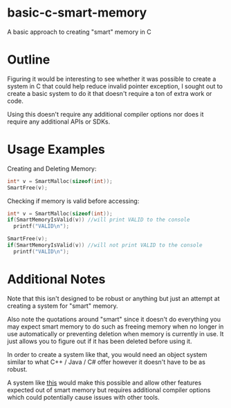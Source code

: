 # basic-c-smart-memory
A basic approach to creating "smart" memory in C

# Outline
Figuring it would be interesting to see whether it was possible to create a system in C that could help reduce invalid pointer exception,
I sought out to create a basic system to do it that doesn't require a ton of extra work or code.

Using this doesn't require any additional compiler options nor does it require any additional APIs or SDKs.

# Usage Examples
Creating and Deleting Memory:
```C
int* v = SmartMalloc(sizeof(int));
SmartFree(v);
```

Checking if memory is valid before accessing:
```C
int* v = SmartMalloc(sizeof(int));
if(SmartMemoryIsValid(v)) //will print VALID to the console
  printf("VALID\n");

SmartFree(v);
if(SmartMemoryIsValid(v)) //will not print VALID to the console
  printf("VALID\n");
```

# Additional Notes
Note that this isn't designed to be robust or anything but just an attempt at creating a system for "smart" memory.

Also note the quotations around "smart" since it doesn't do everything you may expect smart memory to do such as freeing memory when no longer in use automatically or preventing deletion when memory is currently in use. 
It just allows you to figure out if it has been deleted before using it.

In order to create a system like that, you would need an object system similar to what C++ / Java / C# offer however it doesn't have to be as robust.

A system like [this](https://github.com/Davidah121/basic-c-objects) would make this possible and allow other features expected out of smart memory but requires additional compiler options which could potentially cause issues with other tools.
